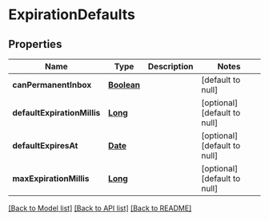 # ExpirationDefaults
## Properties

Name | Type | Description | Notes
------------ | ------------- | ------------- | -------------
**canPermanentInbox** | [**Boolean**](boolean.md) |  | [default to null]
**defaultExpirationMillis** | [**Long**](long.md) |  | [optional] [default to null]
**defaultExpiresAt** | [**Date**](DateTime.md) |  | [optional] [default to null]
**maxExpirationMillis** | [**Long**](long.md) |  | [optional] [default to null]

[[Back to Model list]](../README.md#documentation-for-models) [[Back to API list]](../README.md#documentation-for-api-endpoints) [[Back to README]](../README.md)

